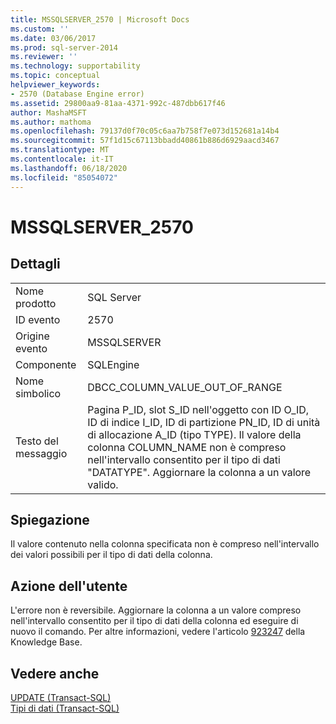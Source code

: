 ```yaml
---
title: MSSQLSERVER_2570 | Microsoft Docs
ms.custom: ''
ms.date: 03/06/2017
ms.prod: sql-server-2014
ms.reviewer: ''
ms.technology: supportability
ms.topic: conceptual
helpviewer_keywords:
- 2570 (Database Engine error)
ms.assetid: 29800aa9-81aa-4371-992c-487dbb617f46
author: MashaMSFT
ms.author: mathoma
ms.openlocfilehash: 79137d0f70c05c6aa7b758f7e073d152681a14b4
ms.sourcegitcommit: 57f1d15c67113bbadd40861b886d6929aacd3467
ms.translationtype: MT
ms.contentlocale: it-IT
ms.lasthandoff: 06/18/2020
ms.locfileid: "85054072"
---
```

# <a name="mssqlserver_2570"></a>MSSQLSERVER_2570
    
## <a name="details"></a>Dettagli  
  
|||  
|-|-|  
|Nome prodotto|SQL Server|  
|ID evento|2570|  
|Origine evento|MSSQLSERVER|  
|Componente|SQLEngine|  
|Nome simbolico|DBCC_COLUMN_VALUE_OUT_OF_RANGE|  
|Testo del messaggio|Pagina P_ID, slot S_ID nell'oggetto con ID O_ID, ID di indice I_ID, ID di partizione PN_ID, ID di unità di allocazione A_ID (tipo TYPE). Il valore della colonna COLUMN_NAME non è compreso nell'intervallo consentito per il tipo di dati "DATATYPE". Aggiornare la colonna a un valore valido.|  
  
## <a name="explanation"></a>Spiegazione  
 Il valore contenuto nella colonna specificata non è compreso nell'intervallo dei valori possibili per il tipo di dati della colonna.  
  
## <a name="user-action"></a>Azione dell'utente  
 L'errore non è reversibile. Aggiornare la colonna a un valore compreso nell'intervallo consentito per il tipo di dati della colonna ed eseguire di nuovo il comando.  Per altre informazioni, vedere l'articolo [923247](https://support.microsoft.com/kb/923247) della Knowledge Base.  
  
## <a name="see-also"></a>Vedere anche  
 [UPDATE &#40;Transact-SQL&#41;](/sql/t-sql/queries/update-transact-sql)   
 [Tipi di dati &#40;Transact-SQL&#41;](/sql/t-sql/data-types/data-types-transact-sql)  
  
  
